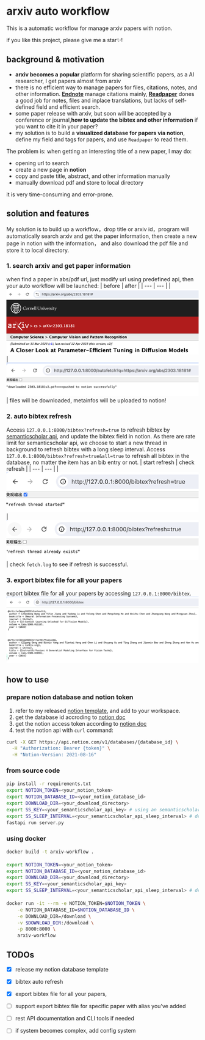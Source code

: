 # arxiv auto workflow

This is a automatic workflow for manage arxiv papers with notion.

if you like this project, please give me a star✨!

## background & motivation

- **arxiv becomes a popular** platform for sharing scientific papers, as a AI researcher, I get papers almost from arxiv
- there is no efficient way to manage papers for files, citations, notes, and other information. **[Endnote](https://endnote.com/)** manage citations mainly, **[Readpaper](https://readpaper.com/home/)** dones a good job for notes, files and inplace translations, but lacks of self-defined field and efficient search.
- some paper release with arxiv, but soon will be accepted by a conference or journal,**how to update the bibtex and other information** if you want to cite it in your paper?
- my solution is to build a **visualized database for papers via notion**, define my field and tags for papers, and use `Readpaper` to read them.

The problem is:
when getting an interesting title of a new paper, I may do:
 
- opening url to search
- create a new page in **notion**
- copy and paste title, abstract, and other information manually
- manually download pdf and store to local directory
  
it is very time-consuming and error-prone.


## solution and features
My solution is to build up a workflow，drop title or arxiv id，program will automatically search arxiv and get the paper information, 
then create a new page in notion with the information，
and also download the pdf file and store it to local directory.
### 1. search arxiv and get paper information
when find a paper in abs/pdf url, just modify url using predefined api, then your auto workflow will be launched:
| before | after |
| --- | --- |
| ![image](assets/before.png)  | ![image](assets/after.png) |
files will be downloaded, metainfos will be uploaded to notion!

### 2. auto bibtex refresh
Access `127.0.0.1:8000/bibtex?refresh=true` to refresh bibtex by [semanticscholar api](https://www.semanticscholar.org/product/api), and update the bibtex field in notion.
As there are rate limit for semanticscholar api, we choose to start a new thread in background to refresh bibtex with a long sleep interval.
Access `127.0.0.1:8000/bibtex?refresh=true&all=true` to refresh all bibtex in the database, no matter the item has an bib entry or not.
| start refresh | check refresh |
| --- | --- |
| ![image](assets/refresh.png)  | ![image](assets/refresh_running.png) |
check `fetch.log` to see if refresh is successful.

### 3. export bibtex file for all your papers
export bibtex file for all your papers by accessing `127.0.0.1:8000/bibtex`.
![bib](assets/allbib.png)


## how to use

### prepare notion database and notion token
1. refer to my released [notion template](https://thorn-nymphea-be8.notion.site/5949a9924cc546799804a42ca4917d81), and add to your workspace.
2. get the database id accroding to [notion doc](https://developers.notion.com/reference/retrieve-a-database)
3. get the notion access token according to [notion doc](https://developers.notion.com/docs/getting-started#step-1-create-an-integration)
4. test the notion api with `curl` command:
   
```bash
curl -X GET https://api.notion.com/v1/databases/{database_id} \
  -H "Authorization: Bearer {token}" \
  -H "Notion-Version: 2021-08-16"
```

### from source code
```bash
pip install -r requirements.txt
export NOTION_TOKEN=<your_notion_token>
export NOTION_DATABASE_ID=<your_notion_database_id>
export DOWNLOAD_DIR=<your_download_directory>
export SS_KEY=<your_semanticscholar_api_key> # using an semanticscholar api key to get higher rate limit
export SS_SLEEP_INTERVAL=<your_semanticscholar_api_sleep_interval> # default 200s with random range -40 t0 40s
fastapi run server.py
```

### using docker
```bash
docker build -t arxiv-workflow .

export NOTION_TOKEN=<your_notion_token>
export NOTION_DATABASE_ID=<your_notion_database_id>
export DOWNLOAD_DIR=<your_download_directory>
export SS_KEY=<your_semanticscholar_api_key>
export SS_SLEEP_INTERVAL=<your_semanticscholar_api_sleep_interval> # default 200s with random range -40 t0 40s

docker run -it --rm -e NOTION_TOKEN=$NOTION_TOKEN \
    -e NOTION_DATABASE_ID=$NOTION_DATABASE_ID \
    -e DOWNLOAD_DIR=/download \
    -v $DOWNLOAD_DIR:/download \
    -p 8000:8000 \
    arxiv-workflow
```

## TODOs

- [x] release my notion database template
- [x] bibtex auto refresh
- [x] export bibtex file for all your papers,
- [ ] support export bibtex file for specific paper with alias you've added
- [ ] rest API documentation and CLI tools if needed
- [ ] if system becomes complex, add config system

